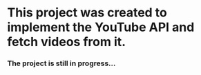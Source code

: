 # This project was created to implement the YouTube API and fetch videos from it.

### The project is still in progress...
